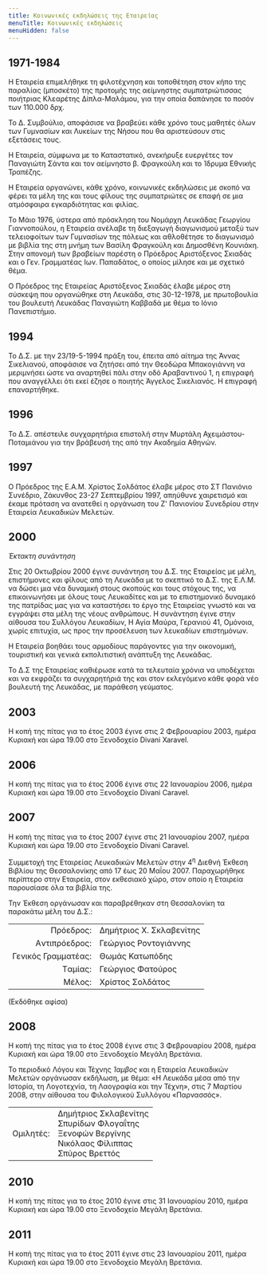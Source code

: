 ```yaml
---
title: Κοινωνικές εκδηλώσεις της Εταιρείας
menuTitle: Κοινωνικές εκδηλώσεις
menuHidden: false
---
```


## 1971-1984

Η Εταιρεία επιμελήθηκε τη φιλοτέχνηση και τοποθέτηση στον κήπο της παραλίας \(μποσκέτο\) της προτομής της αείμνηστης συμπατριώτισσας ποιήτριας Κλεαρέτης Δίπλα-Μαλάμου, για την οποία δαπάνησε το ποσόν των 110.000 δρχ.

Το Δ. Συμβούλιο, αποφάσισε να βραβεύει κάθε χρόνο τους μαθητές όλων των Γυμνασίων και Λυκείων της Νήσου που θα αριστεύσουν στις εξετάσεις τους.

Η Εταιρεία, σύμφωνα με το Καταστατικό, ανεκήρυξε ευεργέτες τον Παναγιώτη Σάντα και τον αείμνηστο β. Φραγκούλη και το Ίδρυμα Εθνικής Τραπέζης.

Η Εταιρεία οργανώνει, κάθε χρόνο, κοινωνικές εκδηλώσεις με σκοπό να φέρει τα μέλη της και τους φίλους της συμπατριώτες σε επαφή σε μια ατμόσφαιρα εγκαρδιότητας και φιλίας.

Το Μάιο 1976, ύστερα από πρόσκληση του Νομάρχη Λευκάδας Γεωργίου Γιαννοπούλου, η Εταιρεία ανέλαβε τη διεξαγωγή διαγωνισμού μεταξύ των τελειοφοίτων των Γυμνασίων της πόλεως και αθλοθέτησε το διαγωνισμό με βιβλία της στη μνήμη των Βασίλη Φραγκούλη και Δημοσθένη Κουνιάκη. Στην απονομή των βραβείων παρέστη ο Πρόεδρος Αριστόξενος Σκιαδάς και ο Γεν. Γραμματέας Ιων. Παπαδάτος, ο οποίος μίλησε και με σχετικό θέμα.

Ο Πρόεδρος της Εταιρείας Αριστόξενος Σκιαδάς έλαβε μέρος στη σύσκεψη που οργανώθηκε στη Λευκάδα, στις 30-12-1978, με πρωτοβουλία του βουλευτή Λευκάδας Παναγιώτη Καββαδά με θέμα το Ιόνιο Πανεπιστήμιο.

## 1994

Το Δ.Σ. με την 23/19-5-1994 πράξη του, έπειτα από αίτημα της Άννας Σικελιανού, αποφάσισε να ζητήσει από την Θεοδώρα Μπακογιάννη να μεριμνήσει ώστε να αναρτηθεί πάλι στην οδό Αραβαντινού 1, η επιγραφή που αναγγέλλει ότι εκεί έζησε ο ποιητής Άγγελος Σικελιανός. Η επιγραφή επαναρτήθηκε.

## 1996

Το Δ.Σ. απέστειλε συγχαρητήρια επιστολή στην Μυρτάλη Αχειμάστου-Ποταμιάνου για την βράβευσή της από την Ακαδημία Αθηνών.

## 1997

Ο Πρόεδρος της Ε.Α.Μ. Χρίστος Σολδάτος έλαβε μέρος στο ΣΤ Πανιόνιο Συνέδριο, Ζάκυνθος 23-27 Σεπτεμβρίου 1997, απηύθυνε χαιρετισμό και έκαμε πρόταση να ανατεθεί η οργάνωση του Ζ' Πανιονίου Συνεδρίου στην Εταιρεία Λευκαδικών Μελετών.

## 2000

*Έκτακτη συνάντηση*

Στις 20 Οκτωβρίου 2000 έγινε συνάντηση του Δ.Σ. της Εταιρείας με μέλη, επιστήμονες και φίλους από τη Λευκάδα με το σκεπτικό το Δ.Σ. της Ε.Λ.Μ. να δώσει μια νέα δυναμική στους σκοπούς και τους στόχους της, να επικοινωνήσει με όλους τους Λευκαδίτες και με το επιστημονικό δυναμικό της πατρίδας μας για να καταστήσει το έργο της Εταιρείας γνωστό και να εγγράψει στα μέλη της νέους ανθρώπους. Η συνάντηση έγινε στην αίθουσα του Συλλόγου Λευκαδίων, Η Αγία Μαύρα, Γερανιού 41, Ομόνοια, χωρίς επιτυχία, ως προς την προσέλευση των λευκαδίων επιστημόνων.

Η Εταιρεία βοηθάει τους αρμοδίους παράγοντες για την οικονομική, τουριστική και γενικά εκπολιτιστική ανάπτυξη της Λευκάδας.

Το Δ.Σ της Εταιρείας καθιέρωσε κατά τα τελευταία χρόνια να υποδέχεται και να εκφράζει τα συγχαρητήριά της και στον εκλεγόμενο κάθε φορά νέο βουλευτή της Λευκάδας, με παράθεση γεύματος.

## 2003

Η κοπή της πίτας για το έτος 2003 έγινε στις 2 Φεβρουαρίου 2003, ημέρα Κυριακή και ώρα 19.00 στο Ξενοδοχείο Divani Xaravel.

## 2006

Η κοπή της πίτας για το έτος 2006 έγινε στις 22 Ιανουαρίου 2006, ημέρα Κυριακή και ώρα 19.00 στο Ξενοδοχείο Divani Caravel.

## 2007

Η κοπή της πίτας για το έτος 2007 έγινε στις 21 Ιανουαρίου 2007, ημέρα Κυριακή και ώρα 19.00 στο Ξενοδοχείο Divani Caravel.

Συμμετοχή της Εταιρείας Λευκαδικών Μελετών στην 4<sup>η</sup> Διεθνή Έκθεση Βιβλίου της Θεσσαλονίκης από 17 έως 20 Μαΐου 2007. Παραχωρήθηκε περίπτερο στην Εταιρεία, στον εκθεσιακό χώρο, στον οποίο η Εταιρεία παρουσίασε όλα τα βιβλία της.

Την Έκθεση οργάνωσαν και παραβρέθηκαν στη Θεσσαλονίκη τα παρακάτω μέλη του Δ.Σ.:

|                              |                        |
| ---------------------------: | :----------------------|
| Πρόεδρος: | Δημήτριος Χ. Σκλαβενίτης|
| Aντιπρόεδρος: |  Γεώργιος Ροντογιάννης|
| Γενικός Γραμματέας: | Θωμάς Κατωπόδης |
| Tαμίας: | Γεώργιος Φατούρος|
| Μέλος: | Χρίστος Σολδάτος|

\(Εκδόθηκε αφίσα\)

## 2008

Η κοπή της πίτας για το έτος 2008 έγινε στις 3 Φεβρουαρίου 2008, ημέρα Κυριακή και ώρα 19.00 στο Ξενοδοχείο Μεγάλη Βρετάνια.

Το περιοδικό Λόγου και Τέχνης *Ίαμβος* και η Εταιρεία Λευκαδικών Μελετών οργάνωσαν εκδήλωση, με θέμα: «Η Λευκάδα μέσα από την Ιστορία, τη Λογοτεχνία, τη Λαογραφία και την Τέχνη», στις 7 Μαρτίου 2008, στην αίθουσα του Φιλολογικού Συλλόγου «Παρνασσός».

|                              |                        |
| ---------------------------: | :----------------------|
| Ομιλητές: | Δημήτριος Σκλαβενίτης<br/>Σπυρίδων Φλογαΐτης<br/>Ξενοφών Βεργίνης<br/>Νικόλαος Φίλιππας<br/>Σπύρος Βρεττός|

## 2010

Η κοπή της πίτας για το έτος 2010 έγινε στις 31 Ιανουαρίου 2010, ημέρα Κυριακή και ώρα 19.00 στο Ξενοδοχείο Μεγάλη Βρετάνια.

## 2011

Η κοπή της πίτας για το έτος 2011 έγινε στις 23 Ιανουαρίου 2011, ημέρα Κυριακή και ώρα 19.00 στο Ξενοδοχείο Μεγάλη Βρετάνια.

